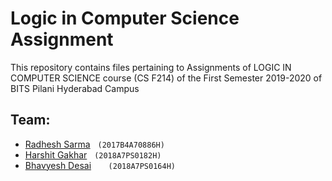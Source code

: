 # Logic in Computer Science Assignment

This repository contains files pertaining to Assignments of LOGIC IN COMPUTER SCIENCE course (CS F214) of the First Semester 2019-2020 of BITS Pilani Hyderabad Campus

## Team:
* [Radhesh Sarma](https://github.com/Radhesh-Sarma)&nbsp;&nbsp; `(2017B4A70886H)`
* [Harshit Gakhar](https://github.com/Harshit-Gakhar) &nbsp;&nbsp;`(2018A7PS0182H)`
* [Bhavyesh Desai](https://github.com/BHVDSI) &nbsp; &nbsp;&nbsp; &nbsp;`(2018A7PS0164H)`


